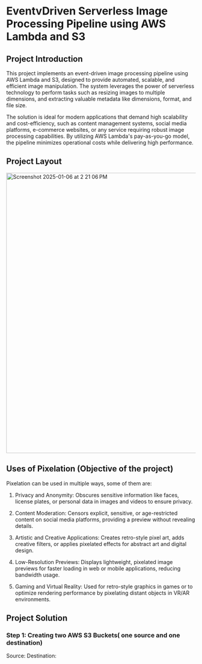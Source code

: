 # EventvDriven Serverless Image Processing Pipeline using AWS Lambda and S3
## Project Introduction
This project implements an event-driven image processing pipeline using AWS Lambda and S3, designed to provide automated, scalable, and efficient image manipulation. The system leverages the power of serverless technology to perform tasks such as resizing images to multiple dimensions, and extracting valuable metadata like dimensions, format, and file size.

The solution is ideal for modern applications that demand high scalability and cost-efficiency, such as content management systems, social media platforms, e-commerce websites, or any service requiring robust image processing capabilities. By utilizing AWS Lambda's pay-as-you-go model, the pipeline minimizes operational costs while delivering high performance.

## Project Layout
<img width="745" alt="Screenshot 2025-01-06 at 2 21 06 PM" src="https://github.com/user-attachments/assets/4d28bb4e-0015-48ec-97a0-de4de77a00df" />


## Uses of Pixelation (Objective of the project)
Pixelation can be used in multiple ways, some of them are:

1. Privacy and Anonymity: Obscures sensitive information like faces, license plates, or personal data in images and videos to ensure privacy.
   
2. Content Moderation: Censors explicit, sensitive, or age-restricted content on social media platforms, providing a preview without revealing details.

3. Artistic and Creative Applications: Creates retro-style pixel art, adds creative filters, or applies pixelated effects for abstract art and digital design.
   
4. Low-Resolution Previews: Displays lightweight, pixelated image previews for faster loading in web or mobile applications, reducing bandwidth usage.

5. Gaming and Virtual Reality: Used for retro-style graphics in games or to optimize rendering performance by pixelating distant objects in VR/AR environments.

## Project Solution
### Step 1: Creating two AWS S3 Buckets( one source and one destination)
Source:
Destination:


